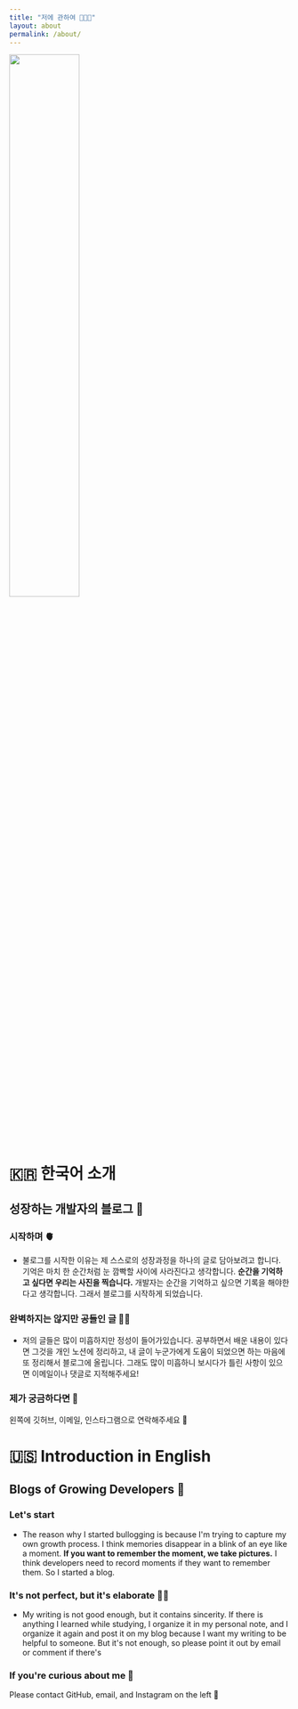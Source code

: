 ```yaml
---
title: "저에 관하여 👨🏻‍💻"
layout: about
permalink: /about/
---
```


<img src = "https://user-images.githubusercontent.com/75519839/173583830-9c455fd3-d5da-490c-abc2-385263324ad6.jpg" width ="50%" height = "50%">

# 🇰🇷 한국어 소개

## 성장하는 개발자의 블로그 🌸

### 시작하며 🫀
- 불로그를 시작한 이유는 제 스스로의 성장과정을 하나의 글로 담아보려고 합니다. 기억은 마치 한 순간처럼 눈 깜빡할 사이에 사라진다고 생각합니다. **순간을 기억하고 싶다면 우리는 사진을 찍습니다.** 개발자는 순간을 기억하고 싶으면 기록을 해야한다고 생각합니다. 그래서 블로그를 시작하게 되었습니다.


### 완벽하지는 않지만 공들인 글 🙏🏻
- 저의 글들은 많이 미흡하지만 정성이 들어가있습니다. 공부하면서 배운 내용이 있다면 그것을 개인 노션에 정리하고, 내 글이 누군가에게 도움이 되었으면 하는 마음에 또 정리해서 블로그에 올립니다. 그래도 많이 미흡하니 보시다가 틀린 사항이 있으면 이메일이나 댓글로 지적해주세요!

### 제가 궁금하다면 👀
왼쪽에 깃허브, 이메일, 인스타그램으로 연락해주세요 👋

# 🇺🇸 Introduction in English

## Blogs of Growing Developers 🌸

### Let's start
- The reason why I started bullogging is because I'm trying to capture my own growth process. I think memories disappear in a blink of an eye like a moment. **If you want to remember the moment, we take pictures.** I think developers need to record moments if they want to remember them. So I started a blog.


### It's not perfect, but it's elaborate 🙏🏻
- My writing is not good enough, but it contains sincerity. If there is anything I learned while studying, I organize it in my personal note, and I organize it again and post it on my blog because I want my writing to be helpful to someone. But it's not enough, so please point it out by email or comment if there's

### If you're curious about me 👀
Please contact GitHub, email, and Instagram on the left 👋